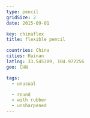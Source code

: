 ```yaml
---
type: pencil
gridSize: 2
date: 2015-09-01

key: chinaflex
title: flexible pencil

countries: China
cities: Hainan
latlng: 33.545309, 104.972256
geo: CHN

tags:
  - unusual

  - round
  - with rubber
  - unsharpened
---
```

